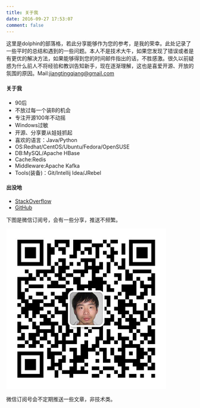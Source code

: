 ```yaml
---
title: 关于我
date: 2016-09-27 17:53:07
comment: false
---
```


这里是dolphin的部落格，若此分享能够作为您的参考，是我的荣幸。此处记录了一些平时的总结和遇到的一些问题。本人不是技术大牛，如果您发现了错误或者是有更优的解决方法，如果能够得到您的时间邮件指出的话，不胜感激。很久以前疑惑为什么前人不将经验和教训告知新手，现在逐渐理解，这也是喜爱开源、开放的氛围的原因。Mail:jiangtingqiang@gmail.com

#### 关于我

* 90后
* 不放过每一个装B的机会
* 专注开源100年不动摇
* Windows过敏
* 开源、分享要从娃娃抓起
* 喜欢的语言：Java/Python
* OS:Redhat/CentOS/Ubuntu/Fedora/OpenSUSE
* DB:MySQL/Apache HBase
* Cache:Redis
* Middleware:Apache Kafka
* Tools(装备)：Git/Intellij Idea/JRebel

#### 出没地

* [StackOverflow](http://stackoverflow.com/users/2628868/dolphin)
* [GitHub](https://github.com/jiangxiaoqiang/)

下图是微信订阅号，会有一些分享，推送不频繁。

![qr](./index/qrcode.jpg)

微信订阅号会不定期推送一些文章，非技术类。
